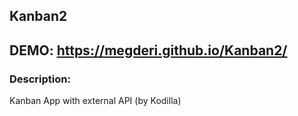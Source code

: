 ## Kanban2
## DEMO: https://megderi.github.io/Kanban2/
### Description: 
Kanban App with external API (by Kodilla)
